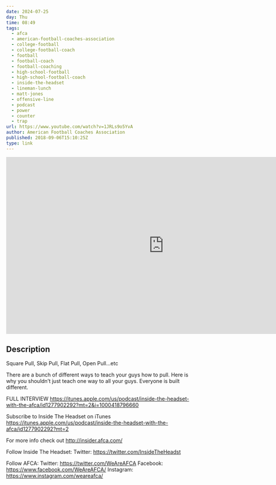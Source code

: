 ```yaml
---
date: 2024-07-25
day: Thu
time: 08:49
tags:
  - afca
  - american-football-coaches-association
  - college-football
  - college-football-coach
  - football
  - football-coach
  - football-coaching
  - high-school-football
  - high-school-football-coach
  - inside-the-headset
  - lineman-lunch
  - matt-jones
  - offensive-line
  - podcast
  - power
  - counter
  - trap
url: https://www.youtube.com/watch?v=1JRLs9o5YvA
author: American Football Coaches Association
published: 2018-09-06T15:10:25Z
type: link
---
```


<iframe width="854" height="480" src="https://www.youtube.com/embed/1JRLs9o5YvA" frameborder="0" allowfullscreen></iframe>

## Description
Square Pull, Skip Pull, Flat Pull, Open Pull…etc

There are a bunch of different ways to teach your guys how to pull. Here is why you shouldn’t just teach one way to all your guys. Everyone is built different.


FULL INTERVIEW
https://itunes.apple.com/us/podcast/inside-the-headset-with-the-afca/id1277902292?mt=2&i=1000418796660

Subscribe to Inside The Headset on iTunes
https://itunes.apple.com/us/podcast/inside-the-headset-with-the-afca/id1277902292?mt=2

For more info check out http://insider.afca.com/

Follow Inside The Headset:
Twitter: https://twitter.com/InsideTheHeadst

Follow AFCA:
Twitter: https://twitter.com/WeAreAFCA
Facebook: https://www.facebook.com/WeAreAFCA/
Instagram: https://www.instagram.com/weareafca/